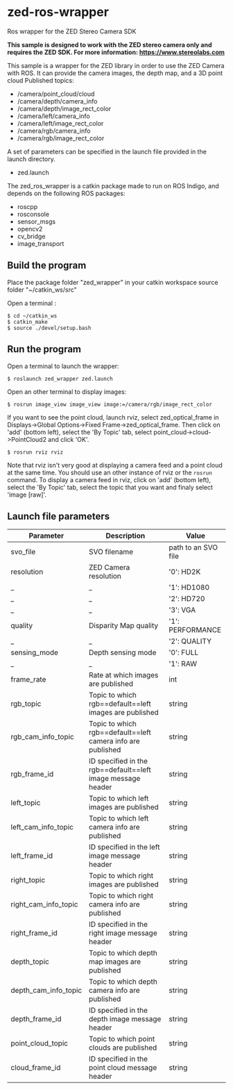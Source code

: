 # zed-ros-wrapper
Ros wrapper for the ZED Stereo Camera SDK

**This sample is designed to work with the ZED stereo camera only and requires the ZED SDK. For more information: https://www.stereolabs.com**

This sample is a wrapper for the ZED library in order to use the ZED Camera with ROS. It can provide the camera images, the depth map, and a 3D point cloud
Published topics:

   - /camera/point_cloud/cloud
   - /camera/depth/camera_info
   - /camera/depth/image_rect_color
   - /camera/left/camera_info
   - /camera/left/image_rect_color
   - /camera/rgb/camera_info
   - /camera/rgb/image_rect_color

A set of parameters can be specified in the launch file provided in the launch directory.

   - zed.launch

The zed_ros_wrapper is a catkin package made to run on ROS Indigo, and depends
on the following ROS packages:

   - roscpp
   - rosconsole
   - sensor_msgs
   - opencv2
   - cv_bridge
   - image_transport

## Build the program

Place the package folder "zed_wrapper" in your catkin workspace source folder "~/catkin_ws/src"

Open a terminal :

    $ cd ~/catkin_ws
    $ catkin_make
    $ source ./devel/setup.bash


## Run the program

   Open a terminal to launch the wrapper:

   	$ roslaunch zed_wrapper zed.launch

   Open an other terminal to display images:

   	$ rosrun image_view image_view image:=/camera/rgb/image_rect_color

   If you want to see the point cloud, launch rviz, select zed_optical_frame in Displays->Global Options->Fixed Frame->zed_optical_frame.
   Then click on 'add' (bottom left), select the 'By Topic' tab, select point_cloud->cloud->PointCloud2 and click 'OK'.
   
   	$ rosrun rviz rviz

   Note that rviz isn't very good at displaying a camera feed and a point cloud at the same time. You should use an other instance of rviz or the `rosrun` command. To display a camera feed in rviz, click on 'add' (bottom left), select the 'By Topic' tab, select the topic that you want and finaly select 'image [raw]'.

## Launch file parameters

 Parameter              |           Description           |              Value                
------------------------|---------------------------------|---------------------------------  
 svo_file               | SVO filename                    | path to an SVO file               
 resolution             | ZED Camera resolution           | '0': HD2K                         
 _                      | _                               | '1': HD1080                       
 _                      | _                               | '2': HD720                        
 _                      | _                               | '3': VGA                          
 quality                | Disparity Map quality           | '1': PERFORMANCE                  
 _                      | _                               | '2': QUALITY                      
 sensing_mode           | Depth sensing mode              | '0': FULL                         
 _                      | _                               | '1': RAW                          
 frame_rate             | Rate at which images are published                          | int   
 rgb_topic              | Topic to which rgb==default==left images are published      | string
 rgb_cam_info_topic     | Topic to which rgb==default==left camera info are published | string
 rgb_frame_id           | ID specified in the rgb==default==left image message header | string
 left_topic             | Topic to which left images are published                    | string
 left_cam_info_topic    | Topic to which left camera info are published               | string
 left_frame_id          | ID specified in the left image message header               | string
 right_topic            | Topic to which right images are published                   | string
 right_cam_info_topic   | Topic to which right camera info are published              | string
 right_frame_id         | ID specified in the right image message header              | string
 depth_topic            | Topic to which depth map images are published               | string
 depth_cam_info_topic   | Topic to which depth camera info are published              | string
 depth_frame_id         | ID specified in the depth image message header              | string
 point_cloud_topic      | Topic to which point clouds are published                   | string
 cloud_frame_id         | ID specified in the point cloud message header              | string












